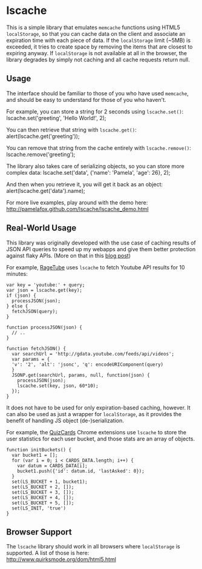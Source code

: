 lscache
===============================
This is a simple library that emulates `memcache` functions using HTML5 `localStorage`, so that you can cache data on the client
and associate an expiration time with each piece of data. If the `localStorage` limit (~5MB) is exceeded, it tries to create space by removing the items that are closest to expiring anyway. If `localStorage` is not available at all in the browser, the library degrades by simply not caching and all cache requests return null.

Usage
-------

The interface should be familiar to those of you who have used `memcache`, and should be easy to understand for those of you who haven't.

For example, you can store a string for 2 seconds using `lscache.set()`:
    lscache.set('greeting', 'Hello World!', 2);

You can then retrieve that string with `lscache.get()`:
    alert(lscache.get('greeting'));

You can remove that string from the cache entirely with `lscache.remove()`:
    lscache.remove('greeting');

The library also takes care of serializing objects, so you can store more complex data:
    lscache.set('data', {'name': 'Pamela', 'age': 26}, 2);

And then when you retrieve it, you will get it back as an object:
    alert(lscache.get('data').name);

For more live examples, play around with the demo here:
http://pamelafox.github.com/lscache/lscache_demo.html


Real-World Usage
----------
This library was originally developed with the use case of caching results of JSON API queries
to speed up my webapps and give them better protection against flaky APIs.
(More on that in this [blog post](http://blog.pamelafox.org/2010/10/lscache-localstorage-based-memcache.html))

For example, [RageTube](http://ragetube.net) uses `lscache` to fetch Youtube API results for 10 minutes:

    var key = 'youtube:' + query;
    var json = lscache.get(key);
    if (json) {
      processJSON(json);
    } else {
      fetchJSON(query);
    }

    function processJSON(json) {
      // ..
    }

    function fetchJSON() {
      var searchUrl = 'http://gdata.youtube.com/feeds/api/videos';
      var params = {
      'v': '2', 'alt': 'jsonc', 'q': encodeURIComponent(query)
      }
      JSONP.get(searchUrl, params, null, function(json) {
        processJSON(json);
        lscache.set(key, json, 60*10);
      });
    }

It does not have to be used for only expiration-based caching, however. It can also be used as just a wrapper for `localStorage`, as it provides the benefit of
handling JS object (de-)serialization.

For example, the [QuizCards](http://quizcards.info) Chrome extensions use `lscache`
to store the user statistics for each user bucket, and those stats are an array
of objects.

    function initBuckets() {
      var bucket1 = [];
      for (var i = 0; i < CARDS_DATA.length; i++) {
        var datum = CARDS_DATA[i];
        bucket1.push({'id': datum.id, 'lastAsked': 0});
      }
      set(LS_BUCKET + 1, bucket1);
      set(LS_BUCKET + 2, []);
      set(LS_BUCKET + 3, []);
      set(LS_BUCKET + 4, []);
      set(LS_BUCKET + 5, []);
      set(LS_INIT, 'true')
    }

Browser Support
----------------

The `lscache` library should work in all browsers where `localStorage` is supported.
A list of those is here:
http://www.quirksmode.org/dom/html5.html

